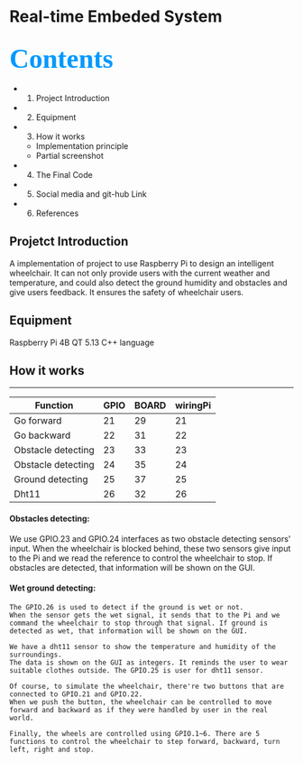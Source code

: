 # Real-time Embeded System
## <font color=#0099ff size=7 face="黑体"> Contents </font> 
- 1. Project Introduction
- 2. Equipment 
- 3. How it works
  -  Implementation principle
  -  Partial screenshot
- 4. The Final Code
- 5. Social media and git-hub Link
- 6. References

## Projetct Introduction
A implementation of project to use Raspberry Pi to design an intelligent wheelchair. It can not only provide users with the current weather and temperature, and could also detect the ground humidity and obstacles and give users feedback. It ensures the safety of wheelchair users.


## Equipment
Raspberry Pi 4B
QT 5.13
C++ language

## How it works
*****
| Function | GPIO | BOARD | wiringPi |
| ---------------- | ----- | -----| -----|
| Go forward | 21 | 29 | 21 |
| Go backward | 22 | 31 | 22 |
| Obstacle detecting | 23 | 33 | 23 |
| Obstacle detecting | 24 | 35 | 24 |
| Ground detecting | 25 | 37 | 25 |
| Dht11 | 26 | 32 | 26|
#### Obstacles detecting:
We use GPIO.23 and GPIO.24 interfaces as two obstacle detecting sensors' input. When the wheelchair is blocked behind, these two sensors give input to the Pi and we read the reference to control the wheelchair to stop. If obstacles are detected, that information will be shown on the GUI. 
#### Wet ground detecting:
    The GPIO.26 is used to detect if the ground is wet or not. 
    When the sensor gets the wet signal, it sends that to the Pi and we command the wheelchair to stop through that signal. If ground is detected as wet, that information will be shown on the GUI. 
    
    We have a dht11 sensor to show the temperature and humidity of the surroundings. 
    The data is shown on the GUI as integers. It reminds the user to wear suitable clothes outside. The GPIO.25 is user for dht11 sensor.

    Of course, to simulate the wheelchair, there're two buttons that are connected to GPIO.21 and GPIO.22.
    When we push the button, the wheelchair can be controlled to move forward and backward as if they were handled by user in the real world.
    
    Finally, the wheels are controlled using GPIO.1~6. There are 5 functions to control the wheelchair to step forward, backward, turn left, right and stop. 





